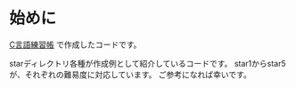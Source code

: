 # 始めに
[C言語練習帳]() で作成したコードです。

starディレクトリ各種が作成例として紹介しているコードです。
star1からstar5が、それぞれの難易度に対応しています。
ご参考になれば幸いです。
